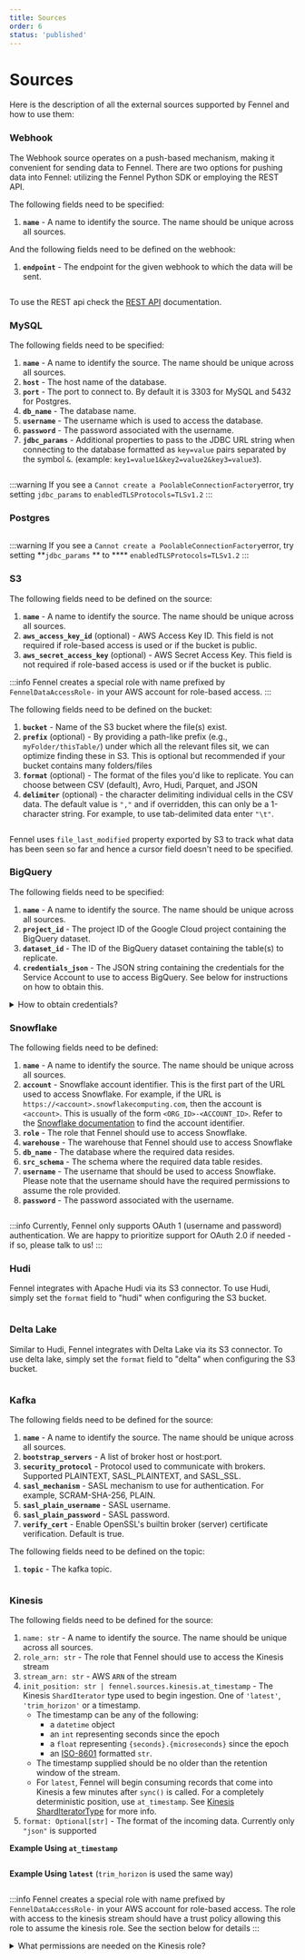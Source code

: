 ```yaml
---
title: Sources
order: 6
status: 'published'
---
```


# Sources

Here is the description of all the external sources supported by Fennel and how to use them:

### Webhook

The Webhook source operates on a push-based mechanism, making it convenient for sending data to Fennel.
There are two options for pushing data into Fennel: utilizing the Fennel Python SDK or employing the REST API.

The following fields need to be specified:

1. **`name`** - A name to identify the source. The name should be unique across all sources.

And the following fields need to be defined on the webhook:

1. **`endpoint`** - The endpoint for the given webhook to which the data will be sent.

<pre snippet="api-reference/source#webhook_source"></pre>

To use the REST api check the [REST API](/api-reference/rest-api) documentation.

### **MySQL**

The following fields need to be specified:

1. **`name`** - A name to identify the source. The name should be unique across all sources.
2. **`host`** - The host name of the database.
3. **`port`** - The port to connect to. By default it is 3303 for MySQL and 5432 for Postgres.
4. **`db_name`** - The database name.
5. **`username`** - The username which is used to access the database.
6. **`password`** - The password associated with the username.
7. **`jdbc_params`** - Additional properties to pass to the JDBC URL string when connecting to the database formatted
   as `key=value` pairs separated by the symbol `&`. (example: `key1=value1&key2=value2&key3=value3`).

<pre snippet="api-reference/source#mysql_source"></pre>

:::warning
If you see a `Cannot create a PoolableConnectionFactory`error, try setting `jdbc_params`
to `enabledTLSProtocols=TLSv1.2`&#x20;
:::

### Postgres

<pre snippet="api-reference/source#postgres_source"></pre>

:::warning
If you see a `Cannot create a PoolableConnectionFactory`error, try setting **`jdbc_params` **
to **** `enabledTLSProtocols=TLSv1.2`&#x20;
:::

### S3

The following fields need to be defined on the source:

1. **`name`** - A name to identify the source. The name should be unique across all sources.
2. **`aws_access_key_id`** (optional) - AWS Access Key ID. This field is not required if role-based access is used or if
   the bucket is public.
3. **`aws_secret_access_key`** (optional) - AWS Secret Access Key. This field is not required if role-based access is
   used or if the bucket is public.

:::info
Fennel creates a special role with name prefixed by `FennelDataAccessRole-` in your AWS account for role-based access.
:::

The following fields need to be defined on the bucket:

1. **`bucket`** - Name of the S3 bucket where the file(s) exist.
2. **`prefix`** (optional) - By providing a path-like prefix (e.g., `myFolder/thisTable/`) under which all the relevant
   files sit, we can optimize finding these in S3. This is optional but recommended if your bucket contains many
   folders/files&#x20;
3. **`format`** (optional) - The format of the files you'd like to replicate. You can choose between CSV (default),
   Avro, Hudi, Parquet, and JSON &#x20;
4. **`delimiter`** (optional) - the character delimiting individual cells in the CSV data. The default value is `","`
   and if overridden, this can only be a 1-character string. For example, to use tab-delimited data enter `"\t"`.

<pre snippet="api-reference/source#s3_source"></pre>


Fennel uses  `file_last_modified` property exported by S3 to track what data has been seen so far and hence a cursor
field doesn't need to be specified.

### BigQuery

The following fields need to be specified:

1. **`name`** - A name to identify the source. The name should be unique across all sources.
2. **`project_id`** - The project ID of the Google Cloud project containing the BigQuery dataset.
3. **`dataset_id`** - The ID of the BigQuery dataset containing the table(s) to replicate.
4. **`credentials_json`** - The JSON string containing the credentials for the Service Account to use to access
   BigQuery. See below for instructions on how to obtain this.

<details>

<summary>How to obtain credentials? </summary>

Interfacing with BigQuery requires credentials for
a [Service Account](https://cloud.google.com/iam/docs/service-accounts) with the "BigQuery User" and "BigQuery Data
Editor" roles, which grants permissions to run BigQuery jobs, write to BigQuery Datasets, and read table metadata. It is
highly recommended that this Service Account is exclusive to Fennel for ease of permissions and auditing. However, you
can also use a preexisting Service Account if you already have one with the correct permissions.

The easiest way to create a Service Account is to follow GCP's guide
for [Creating a Service Account](https://cloud.google.com/iam/docs/creating-managing-service-accounts). Once you've
created the Service Account, make sure to keep its ID handy, as you will need to reference it when granting roles.
Service Account IDs typically take the form `<account-name>@<project-name>.iam.gserviceaccount.com`

Then, add the service account as a Member of your Google Cloud Project with the "BigQuery User" role. To do this, follow
the instructions
for [Granting Access](https://cloud.google.com/iam/docs/granting-changing-revoking-access#granting-console) in the
Google documentation. The email address of the member you are adding is the same as the Service Account ID you just
created.

At this point, you should have a service account with the "BigQuery User" project-level permission.

For Service Account Key JSON, enter the Google
Cloud [Service Account Key in JSON format](https://cloud.google.com/iam/docs/creating-managing-service-account-keys).

</details>

### Snowflake

The following fields need to be defined:

1. **`name`** - A name to identify the source. The name should be unique across all sources.
2. **`account`** - Snowflake account identifier. This is the first part of the URL used to access Snowflake. For example,
   if the URL is `https://<account>.snowflakecomputing.com`, then the account is `<account>`. This is usually of the form
   `<ORG_ID>-<ACCOUNT_ID>`. Refer to the [Snowflake documentation](https://docs.snowflake.com/en/user-guide/admin-account-identifier#finding-the-organization-and-account-name-for-an-account) to find the account identifier.
3. **`role`** - The role that Fennel should use to access Snowflake.
4. **`warehouse`** - The warehouse that Fennel should use to access Snowflake
5. **`db_name`** - The database where the required data resides.
6. **`src_schema`** - The schema where the required data table resides.
7. **`username`**  - The username that should be used to access Snowflake. Please note that the username should have the
   required permissions to assume the role provided.
8. **`password`** - The password associated with the username.

<pre snippet="api-reference/source#snowflake_source"></pre>


:::info
Currently, Fennel only supports OAuth 1 (username and password) authentication. We are happy to prioritize support for
OAuth 2.0 if needed - if so, please talk to us!
:::

### Hudi

Fennel integrates with Apache Hudi via its S3 connector. To use Hudi, simply set the `format` field to "hudi" when
configuring the S3 bucket.

<pre snippet="api-reference/source#s3_hudi_source"></pre>

### Delta Lake

Similar to Hudi, Fennel integrates with Delta Lake via its S3 connector. To use delta lake, simply set the `format` field to "delta" when configuring the S3 bucket.

<pre snippet="api-reference/source#s3_delta_lake_source"></pre>

### Kafka

The following fields need to be defined for the source:

1. **`name`** - A name to identify the source. The name should be unique across all sources.
2. **`bootstrap_servers`** - A list of broker host or host\:port.
3. **`security_protocol`** - Protocol used to communicate with brokers. Supported PLAINTEXT, SASL_PLAINTEXT, and SASL_SSL.
4. **`sasl_mechanism`** - SASL mechanism to use for authentication. For example, SCRAM-SHA-256, PLAIN.
5. **`sasl_plain_username`** - SASL username.
6. **`sasl_plain_password`** - SASL password.
7. **`verify_cert`** - Enable OpenSSL's builtin broker (server) certificate verification. Default is true.

The following fields need to be defined on the topic:
1. **`topic`** - The kafka topic.


<pre snippet="api-reference/source#kafka_source"></pre>

### Kinesis

The following fields need to be defined for the source:

1. `name: str` - A name to identify the source. The name should be unique across all sources.
1. `role_arn: str` - The role that Fennel should use to access the Kinesis stream
2. `stream_arn: str` - AWS `ARN` of the stream
3. `init_position: str | fennel.sources.kinesis.at_timestamp` - The Kinesis `ShardIterator` type used to begin ingestion. One of `'latest'`, `'trim_horizon'` or a timestamp.
   - The timestamp can be any of the following:
      - a `datetime` object
      - an `int` representing seconds since the epoch
      - a `float` representing `{seconds}.{microseconds}` since the epoch
      - an [ISO-8601](https://docs.python.org/3/library/datetime.html#datetime.date.fromisoformat) formatted `str`.
   - The timestamp supplied should be no older than the retention window of the stream.
   - For `latest`, Fennel will begin consuming records that come into Kinesis a few minutes after `sync()` is called. For a completely deterministic position, use `at_timestamp`.
See [Kinesis ShardIteratorType](https://docs.aws.amazon.com/kinesis/latest/APIReference/API_GetShardIterator.html#API_GetShardIterator_RequestSyntax) for more info. 
4. `format: Optional[str]` - The format of the incoming data. Currently only `"json"` is supported

**Example Using `at_timestamp`**

<pre snippet="api-reference/source#kinesis_source"></pre>

**Example Using `latest`** (`trim_horizon` is used the same way)

<pre snippet="api-reference/source#kinesis_source_latest"></pre>

:::info
Fennel creates a special role with name prefixed by `FennelDataAccessRole-` in your AWS account for role-based access. The role with access to the kinesis stream should have a trust policy allowing this role to assume the kinesis role. See the section below for details
:::


<details>

<summary>What permissions are needed on the Kinesis role? </summary>

The role should have the following trust policy. Specify the exact `role_arn` in the form
`arn:aws:iam::<fennel-data-plane-account-id>:role/<FennelDataAccessRole-...>` without any wildcards.
```
{
    "Version": "2012-10-17",
    "Statement": [
        {
            "Sid": "",
            "Effect": "Allow",
            "Principal": {
                "AWS": [
                    "<role_arn>"
                ]
            },
            "Action": "sts:AssumeRole"
        }
    ]
}
```

Also attach the following permission policy. Add more streams to the Resource field if more than one streams need to be consumed via this role. Here the `account-id` is your account where the stream lives.

```
{
  "Version": "2012-10-17",
  "Statement": [
    {
      "Sid": "AllowKinesisAccess",
      "Effect": "Allow",
      "Action": [
        "kinesis:DescribeStream",
        "kinesis:DescribeStreamSummary",
        "kinesis:DescribeStreamConsumer",
        "kinesis:RegisterStreamConsumer",
        "kinesis:ListShards",
        "kinesis:GetShardIterator",
        "kinesis:SubscribeToShard",
        "kinesis:GetRecords"
      ],
      "Resource": [
        "arn:aws:kinesis:<region>:<account-id>:stream/<stream-name>",
        "arn:aws:kinesis:<region>:<account-id>:stream/<stream-name>/*"
      ]
    }
  ]
}
```

</details>
